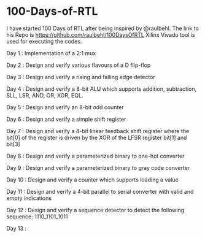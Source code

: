 # 100-Days-of-RTL

I have started 100 Days of RTL after being inspired by @raulbehl. The link to his Repo is https://github.com/raulbehl/100DaysOfRTL
Xilinx Vivado tool is used for executing the codes.

Day 1 : Implementation of a 2:1 mux

Day 2 : Design and verify various flavours of a D flip-flop

Day 3 : Design and verify a rising and falling edge detector

Day 4 : Design and verify a 8-bit ALU which supports addition, subtraction, SLL, LSR, AND, OR, XOR, EQL.

Day 5 : Design and verify an 8-bit odd counter

Day 6 : Design and verify a simple shift register

Day 7 : Design and verify a 4-bit linear feedback shift register where the bit[0] of the register is driven by the XOR of the LFSR register bit[1] and bit[3]

Day 8 : Design and verify a parameterized binary to one-hot converter

Day 9 : Design and verify a parameterized binary to gray code converter

Day 10 : Design and verify a counter which supports loading a value

Day 11 : Design and verify a 4-bit parallel to serial converter with valid and empty indications

Day 12 : Design and verify a sequence detector to detect the following sequence: 1110_1101_1011

Day 13 : 

